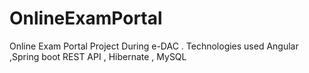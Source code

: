 # OnlineExamPortal
Online Exam Portal Project During e-DAC . Technologies used Angular ,Spring boot REST API , Hibernate , MySQL 

